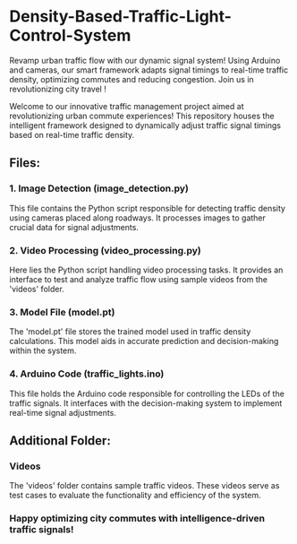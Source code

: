 # Density-Based-Traffic-Light-Control-System
Revamp urban traffic flow with our dynamic signal system! Using Arduino and cameras, our smart framework adapts signal timings to real-time traffic density, optimizing commutes and reducing congestion. Join us in revolutionizing city travel ! 

Welcome to our innovative traffic management project aimed at revolutionizing urban commute experiences! This repository houses the intelligent framework designed to dynamically adjust traffic signal timings based on real-time traffic density.

## Files:

### 1. Image Detection (image_detection.py)
This file contains the Python script responsible for detecting traffic density using cameras placed along roadways. It processes images to gather crucial data for signal adjustments.

### 2. Video Processing (video_processing.py)
Here lies the Python script handling video processing tasks. It provides an interface to test and analyze traffic flow using sample videos from the 'videos' folder.

### 3. Model File (model.pt)
The 'model.pt' file stores the trained model used in traffic density calculations. This model aids in accurate prediction and decision-making within the system.

### 4. Arduino Code (traffic_lights.ino)
This file holds the Arduino code responsible for controlling the LEDs of the traffic signals. It interfaces with the decision-making system to implement real-time signal adjustments.

## Additional Folder:

### Videos
The 'videos' folder contains sample traffic videos. These videos serve as test cases to evaluate the functionality and efficiency of the system.


### Happy optimizing city commutes with intelligence-driven traffic signals!
